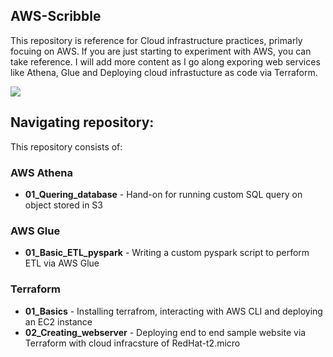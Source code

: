 ## AWS-Scribble
This repository is reference for Cloud infrastructure practices, primarly focuing on AWS. If you are just starting to experiment with AWS, you can take reference. I will add more content as I go along exporing web services like Athena, Glue and Deploying cloud infrastucture as code via Terraform. 

![](https://www.cloudoye.com/images/blog/aws-page-banner.png)


## Navigating repository:
This repository consists of:
### AWS Athena
- **01_Quering_database** - Hand-on for running custom SQL query on object stored in S3

### AWS Glue
- **01_Basic_ETL_pyspark** - Writing a custom pyspark script to perform ETL via AWS Glue

### Terraform
- **01_Basics** - Installing terrafrom, interacting with AWS CLI and deploying an EC2 instance
- **02_Creating_webserver** - Deploying end to end sample website via Terraform with cloud infracsture of RedHat-t2.micro


